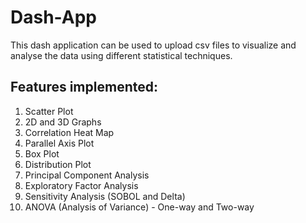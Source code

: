 # Dash-App
This dash application can be used to upload csv files to visualize and analyse the data using different statistical techniques.  

## Features implemented:

1. Scatter Plot
2. 2D and 3D Graphs
3. Correlation Heat Map
4. Parallel Axis Plot
5. Box Plot
6. Distribution Plot
7. Principal Component Analysis
8. Exploratory Factor Analysis
9. Sensitivity Analysis (SOBOL and Delta)
10. ANOVA (Analysis of Variance) - One-way and Two-way

